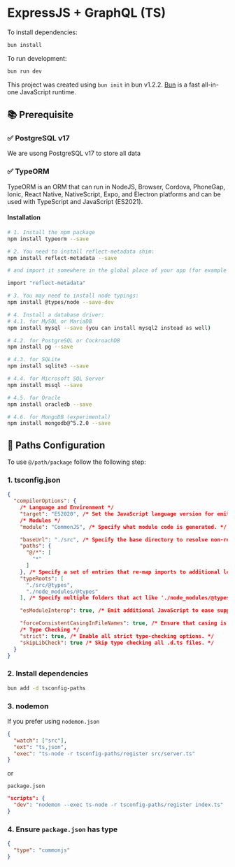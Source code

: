 # ExpressJS + GraphQL (TS)

To install dependencies:

```bash
bun install
```

To run development:

```bash
bun run dev
```

This project was created using `bun init` in bun v1.2.2. [Bun](https://bun.sh) is a fast all-in-one JavaScript runtime.

## 📚 Prerequisite

### ✅ PostgreSQL v17

We are usong PostgreSQL v17 to store all data

### ✅ TypeORM

TypeORM is an ORM that can run in NodeJS, Browser, Cordova, PhoneGap, Ionic, React Native, NativeScript, Expo, and Electron platforms and can be used with TypeScript and JavaScript (ES2021).

#### Installation

```bash
# 1. Install the npm package
npm install typeorm --save

# 2. You need to install reflect-metadata shim:
npm install reflect-metadata --save

# and import it somewhere in the global place of your app (for example in app.ts):

import "reflect-metadata"

# 3. You may need to install node typings:
npm install @types/node --save-dev

# 4. Install a database driver:
# 4.1. for MySQL or MariaDB
npm install mysql --save (you can install mysql2 instead as well)

# 4.2. for PostgreSQL or CockroachDB
npm install pg --save

# 4.3. for SQLite
npm install sqlite3 --save

# 4.4. for Microsoft SQL Server
npm install mssql --save

# 4.5. for Oracle
npm install oracledb --save

# 4.6. for MongoDB (experimental)
npm install mongodb@^5.2.0 --save

```

## 🍃 Paths Configuration

To use `@/path/package` follow the following step:

### 1. tsconfig.json

```JSON
{
  "compilerOptions": {
    /* Language and Environment */
    "target": "ES2020", /* Set the JavaScript language version for emitted JavaScript and include compatible library declarations. */
    /* Modules */
    "module": "CommonJS", /* Specify what module code is generated. */

    "baseUrl": "./src", /* Specify the base directory to resolve non-relative module names. */
    "paths": {
      "@/*": [
        "*"
      ]
    }, /* Specify a set of entries that re-map imports to additional lookup locations. */
    "typeRoots": [
      "./src/@types",
      "./node_modules/@types"
    ], /* Specify multiple folders that act like './node_modules/@types'. */

    "esModuleInterop": true, /* Emit additional JavaScript to ease support for importing CommonJS modules. This enables 'allowSyntheticDefaultImports' for type compatibility. */

    "forceConsistentCasingInFileNames": true, /* Ensure that casing is correct in imports. */
    /* Type Checking */
    "strict": true, /* Enable all strict type-checking options. */
    "skipLibCheck": true /* Skip type checking all .d.ts files. */
  }
}
```

### 2. Install dependencies

```bash
bun add -d tsconfig-paths
```

### 3. nodemon

If you prefer using `nodemon.json`

```JSON
{
  "watch": ["src"],
  "ext": "ts,json",
  "exec": "ts-node -r tsconfig-paths/register src/server.ts"
}
```

or

`package.json`

```json
"scripts": {
  "dev": "nodemon --exec ts-node -r tsconfig-paths/register index.ts"
}
```

### 4. Ensure `package.json` has type

```json
{
  "type": "commonjs"
}
```
